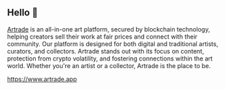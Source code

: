 ## Hello 👋

<a href="https://www.artrade.app" target="blank">
</a>

<a href="https://www.artrade.app" target="blank">Artrade</a> is an all-in-one art platform, secured by blockchain technology, helping creators sell their work at fair prices and connect with their community. Our platform is designed for both digital and traditional artists, curators, and collectors. Artrade stands out with its focus on content, protection from crypto volatility, and fostering connections within the art world. Whether you're an artist or a collector, Artrade is the place to be.

https://www.artrade.app

